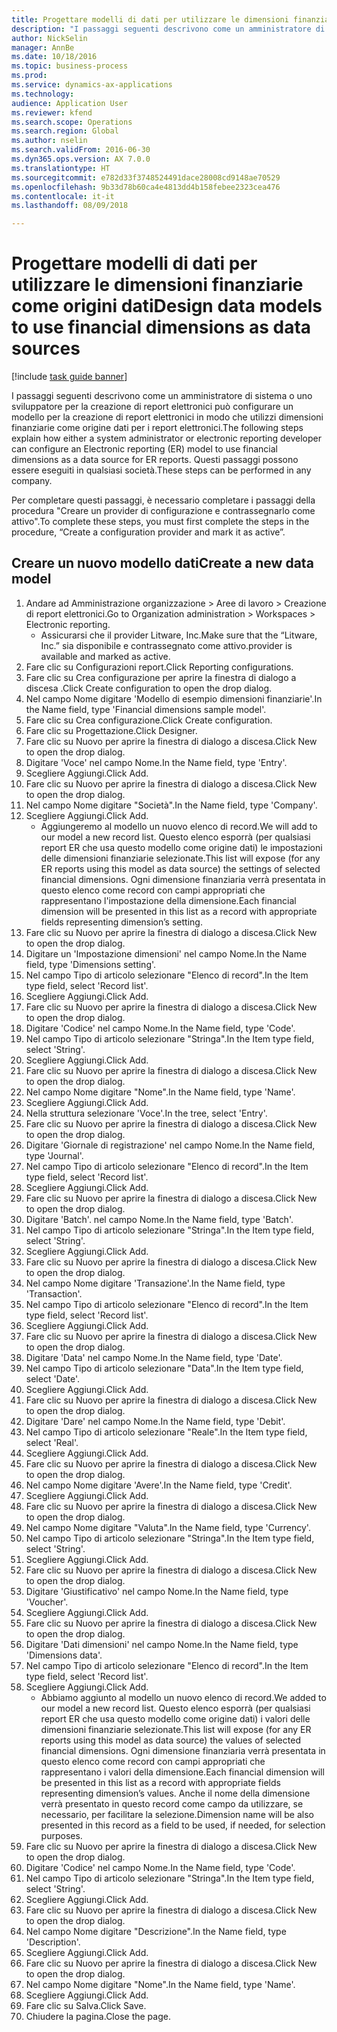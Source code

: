 ```yaml
--- 
title: Progettare modelli di dati per utilizzare le dimensioni finanziarie come origini dati
description: "I passaggi seguenti descrivono come un amministratore di sistema o uno sviluppatore per la creazione di report elettronici può configurare un modello per la creazione di report elettronici in modo che utilizzi dimensioni finanziarie come origine dati per i report elettronici."
author: NickSelin
manager: AnnBe
ms.date: 10/18/2016
ms.topic: business-process
ms.prod: 
ms.service: dynamics-ax-applications
ms.technology: 
audience: Application User
ms.reviewer: kfend
ms.search.scope: Operations
ms.search.region: Global
ms.author: nselin
ms.search.validFrom: 2016-06-30
ms.dyn365.ops.version: AX 7.0.0
ms.translationtype: HT
ms.sourcegitcommit: e782d33f3748524491dace28008cd9148ae70529
ms.openlocfilehash: 9b33d78b60ca4e4813dd4b158febee2323cea476
ms.contentlocale: it-it
ms.lasthandoff: 08/09/2018

---
```

# <a name="design-data-models-to-use-financial-dimensions-as-data-sources"></a><span data-ttu-id="4095f-103">Progettare modelli di dati per utilizzare le dimensioni finanziarie come origini dati</span><span class="sxs-lookup"><span data-stu-id="4095f-103">Design data models to use financial dimensions as data sources</span></span>

[!include [task guide banner](../../includes/task-guide-banner.md)]

<span data-ttu-id="4095f-104">I passaggi seguenti descrivono come un amministratore di sistema o uno sviluppatore per la creazione di report elettronici può configurare un modello per la creazione di report elettronici in modo che utilizzi dimensioni finanziarie come origine dati per i report elettronici.</span><span class="sxs-lookup"><span data-stu-id="4095f-104">The following steps explain how either a system administrator or electronic reporting developer can configure an Electronic reporting (ER) model to use financial dimensions as a data source for ER reports.</span></span> <span data-ttu-id="4095f-105">Questi passaggi possono essere eseguiti in qualsiasi società.</span><span class="sxs-lookup"><span data-stu-id="4095f-105">These steps can be performed in any company.</span></span>

<span data-ttu-id="4095f-106">Per completare questi passaggi, è necessario completare i passaggi della procedura "Creare un provider di configurazione e contrassegnarlo come attivo".</span><span class="sxs-lookup"><span data-stu-id="4095f-106">To complete these steps, you must first complete the steps in the procedure, “Create a configuration provider and mark it as active”.</span></span>


## <a name="create-a-new-data-model"></a><span data-ttu-id="4095f-107">Creare un nuovo modello dati</span><span class="sxs-lookup"><span data-stu-id="4095f-107">Create a new data model</span></span>
1. <span data-ttu-id="4095f-108">Andare ad Amministrazione organizzazione > Aree di lavoro > Creazione di report elettronici.</span><span class="sxs-lookup"><span data-stu-id="4095f-108">Go to Organization administration > Workspaces > Electronic reporting.</span></span>
    * <span data-ttu-id="4095f-109">Assicurarsi che il provider Litware, Inc.</span><span class="sxs-lookup"><span data-stu-id="4095f-109">Make sure that the “Litware, Inc.”</span></span> <span data-ttu-id="4095f-110">sia disponibile e contrassegnato come attivo.</span><span class="sxs-lookup"><span data-stu-id="4095f-110">provider is available and marked as active.</span></span>  
2. <span data-ttu-id="4095f-111">Fare clic su Configurazioni report.</span><span class="sxs-lookup"><span data-stu-id="4095f-111">Click Reporting configurations.</span></span>
3. <span data-ttu-id="4095f-112">Fare clic su Crea configurazione per aprire la finestra di dialogo a discesa .</span><span class="sxs-lookup"><span data-stu-id="4095f-112">Click Create configuration to open the drop dialog.</span></span>
4. <span data-ttu-id="4095f-113">Nel campo Nome digitare 'Modello di esempio dimensioni finanziarie'.</span><span class="sxs-lookup"><span data-stu-id="4095f-113">In the Name field, type 'Financial dimensions sample model'.</span></span>
5. <span data-ttu-id="4095f-114">Fare clic su Crea configurazione.</span><span class="sxs-lookup"><span data-stu-id="4095f-114">Click Create configuration.</span></span>
6. <span data-ttu-id="4095f-115">Fare clic su Progettazione.</span><span class="sxs-lookup"><span data-stu-id="4095f-115">Click Designer.</span></span>
7. <span data-ttu-id="4095f-116">Fare clic su Nuovo per aprire la finestra di dialogo a discesa.</span><span class="sxs-lookup"><span data-stu-id="4095f-116">Click New to open the drop dialog.</span></span>
8. <span data-ttu-id="4095f-117">Digitare 'Voce' nel campo Nome.</span><span class="sxs-lookup"><span data-stu-id="4095f-117">In the Name field, type 'Entry'.</span></span>
9. <span data-ttu-id="4095f-118">Scegliere Aggiungi.</span><span class="sxs-lookup"><span data-stu-id="4095f-118">Click Add.</span></span>
10. <span data-ttu-id="4095f-119">Fare clic su Nuovo per aprire la finestra di dialogo a discesa.</span><span class="sxs-lookup"><span data-stu-id="4095f-119">Click New to open the drop dialog.</span></span>
11. <span data-ttu-id="4095f-120">Nel campo Nome digitare "Società".</span><span class="sxs-lookup"><span data-stu-id="4095f-120">In the Name field, type 'Company'.</span></span>
12. <span data-ttu-id="4095f-121">Scegliere Aggiungi.</span><span class="sxs-lookup"><span data-stu-id="4095f-121">Click Add.</span></span>
    * <span data-ttu-id="4095f-122">Aggiungeremo al modello un nuovo elenco di record.</span><span class="sxs-lookup"><span data-stu-id="4095f-122">We will add to our model a new record list.</span></span> <span data-ttu-id="4095f-123">Questo elenco esporrà (per qualsiasi report ER che usa questo modello come origine dati) le impostazioni delle dimensioni finanziarie selezionate.</span><span class="sxs-lookup"><span data-stu-id="4095f-123">This list will expose (for any ER reports using this model as data source) the settings of selected financial dimensions.</span></span> <span data-ttu-id="4095f-124">Ogni dimensione finanziaria verrà presentata in questo elenco come record con campi appropriati che rappresentano l'impostazione della dimensione.</span><span class="sxs-lookup"><span data-stu-id="4095f-124">Each financial dimension will be presented in this list as a record with appropriate fields representing dimension’s setting.</span></span>  
13. <span data-ttu-id="4095f-125">Fare clic su Nuovo per aprire la finestra di dialogo a discesa.</span><span class="sxs-lookup"><span data-stu-id="4095f-125">Click New to open the drop dialog.</span></span>
14. <span data-ttu-id="4095f-126">Digitare un 'Impostazione dimensioni' nel campo Nome.</span><span class="sxs-lookup"><span data-stu-id="4095f-126">In the Name field, type 'Dimensions setting'.</span></span>
15. <span data-ttu-id="4095f-127">Nel campo Tipo di articolo selezionare "Elenco di record".</span><span class="sxs-lookup"><span data-stu-id="4095f-127">In the Item type field, select 'Record list'.</span></span>
16. <span data-ttu-id="4095f-128">Scegliere Aggiungi.</span><span class="sxs-lookup"><span data-stu-id="4095f-128">Click Add.</span></span>
17. <span data-ttu-id="4095f-129">Fare clic su Nuovo per aprire la finestra di dialogo a discesa.</span><span class="sxs-lookup"><span data-stu-id="4095f-129">Click New to open the drop dialog.</span></span>
18. <span data-ttu-id="4095f-130">Digitare 'Codice' nel campo Nome.</span><span class="sxs-lookup"><span data-stu-id="4095f-130">In the Name field, type 'Code'.</span></span>
19. <span data-ttu-id="4095f-131">Nel campo Tipo di articolo selezionare "Stringa".</span><span class="sxs-lookup"><span data-stu-id="4095f-131">In the Item type field, select 'String'.</span></span>
20. <span data-ttu-id="4095f-132">Scegliere Aggiungi.</span><span class="sxs-lookup"><span data-stu-id="4095f-132">Click Add.</span></span>
21. <span data-ttu-id="4095f-133">Fare clic su Nuovo per aprire la finestra di dialogo a discesa.</span><span class="sxs-lookup"><span data-stu-id="4095f-133">Click New to open the drop dialog.</span></span>
22. <span data-ttu-id="4095f-134">Nel campo Nome digitare "Nome".</span><span class="sxs-lookup"><span data-stu-id="4095f-134">In the Name field, type 'Name'.</span></span>
23. <span data-ttu-id="4095f-135">Scegliere Aggiungi.</span><span class="sxs-lookup"><span data-stu-id="4095f-135">Click Add.</span></span>
24. <span data-ttu-id="4095f-136">Nella struttura selezionare 'Voce'.</span><span class="sxs-lookup"><span data-stu-id="4095f-136">In the tree, select 'Entry'.</span></span>
25. <span data-ttu-id="4095f-137">Fare clic su Nuovo per aprire la finestra di dialogo a discesa.</span><span class="sxs-lookup"><span data-stu-id="4095f-137">Click New to open the drop dialog.</span></span>
26. <span data-ttu-id="4095f-138">Digitare 'Giornale di registrazione' nel campo Nome.</span><span class="sxs-lookup"><span data-stu-id="4095f-138">In the Name field, type 'Journal'.</span></span>
27. <span data-ttu-id="4095f-139">Nel campo Tipo di articolo selezionare "Elenco di record".</span><span class="sxs-lookup"><span data-stu-id="4095f-139">In the Item type field, select 'Record list'.</span></span>
28. <span data-ttu-id="4095f-140">Scegliere Aggiungi.</span><span class="sxs-lookup"><span data-stu-id="4095f-140">Click Add.</span></span>
29. <span data-ttu-id="4095f-141">Fare clic su Nuovo per aprire la finestra di dialogo a discesa.</span><span class="sxs-lookup"><span data-stu-id="4095f-141">Click New to open the drop dialog.</span></span>
30. <span data-ttu-id="4095f-142">Digitare 'Batch'. nel campo Nome.</span><span class="sxs-lookup"><span data-stu-id="4095f-142">In the Name field, type 'Batch'.</span></span>
31. <span data-ttu-id="4095f-143">Nel campo Tipo di articolo selezionare "Stringa".</span><span class="sxs-lookup"><span data-stu-id="4095f-143">In the Item type field, select 'String'.</span></span>
32. <span data-ttu-id="4095f-144">Scegliere Aggiungi.</span><span class="sxs-lookup"><span data-stu-id="4095f-144">Click Add.</span></span>
33. <span data-ttu-id="4095f-145">Fare clic su Nuovo per aprire la finestra di dialogo a discesa.</span><span class="sxs-lookup"><span data-stu-id="4095f-145">Click New to open the drop dialog.</span></span>
34. <span data-ttu-id="4095f-146">Nel campo Nome digitare 'Transazione'.</span><span class="sxs-lookup"><span data-stu-id="4095f-146">In the Name field, type 'Transaction'.</span></span>
35. <span data-ttu-id="4095f-147">Nel campo Tipo di articolo selezionare "Elenco di record".</span><span class="sxs-lookup"><span data-stu-id="4095f-147">In the Item type field, select 'Record list'.</span></span>
36. <span data-ttu-id="4095f-148">Scegliere Aggiungi.</span><span class="sxs-lookup"><span data-stu-id="4095f-148">Click Add.</span></span>
37. <span data-ttu-id="4095f-149">Fare clic su Nuovo per aprire la finestra di dialogo a discesa.</span><span class="sxs-lookup"><span data-stu-id="4095f-149">Click New to open the drop dialog.</span></span>
38. <span data-ttu-id="4095f-150">Digitare 'Data' nel campo Nome.</span><span class="sxs-lookup"><span data-stu-id="4095f-150">In the Name field, type 'Date'.</span></span>
39. <span data-ttu-id="4095f-151">Nel campo Tipo di articolo selezionare "Data".</span><span class="sxs-lookup"><span data-stu-id="4095f-151">In the Item type field, select 'Date'.</span></span>
40. <span data-ttu-id="4095f-152">Scegliere Aggiungi.</span><span class="sxs-lookup"><span data-stu-id="4095f-152">Click Add.</span></span>
41. <span data-ttu-id="4095f-153">Fare clic su Nuovo per aprire la finestra di dialogo a discesa.</span><span class="sxs-lookup"><span data-stu-id="4095f-153">Click New to open the drop dialog.</span></span>
42. <span data-ttu-id="4095f-154">Digitare 'Dare' nel campo Nome.</span><span class="sxs-lookup"><span data-stu-id="4095f-154">In the Name field, type 'Debit'.</span></span>
43. <span data-ttu-id="4095f-155">Nel campo Tipo di articolo selezionare "Reale".</span><span class="sxs-lookup"><span data-stu-id="4095f-155">In the Item type field, select 'Real'.</span></span>
44. <span data-ttu-id="4095f-156">Scegliere Aggiungi.</span><span class="sxs-lookup"><span data-stu-id="4095f-156">Click Add.</span></span>
45. <span data-ttu-id="4095f-157">Fare clic su Nuovo per aprire la finestra di dialogo a discesa.</span><span class="sxs-lookup"><span data-stu-id="4095f-157">Click New to open the drop dialog.</span></span>
46. <span data-ttu-id="4095f-158">Nel campo Nome digitare 'Avere'.</span><span class="sxs-lookup"><span data-stu-id="4095f-158">In the Name field, type 'Credit'.</span></span>
47. <span data-ttu-id="4095f-159">Scegliere Aggiungi.</span><span class="sxs-lookup"><span data-stu-id="4095f-159">Click Add.</span></span>
48. <span data-ttu-id="4095f-160">Fare clic su Nuovo per aprire la finestra di dialogo a discesa.</span><span class="sxs-lookup"><span data-stu-id="4095f-160">Click New to open the drop dialog.</span></span>
49. <span data-ttu-id="4095f-161">Nel campo Nome digitare "Valuta".</span><span class="sxs-lookup"><span data-stu-id="4095f-161">In the Name field, type 'Currency'.</span></span>
50. <span data-ttu-id="4095f-162">Nel campo Tipo di articolo selezionare "Stringa".</span><span class="sxs-lookup"><span data-stu-id="4095f-162">In the Item type field, select 'String'.</span></span>
51. <span data-ttu-id="4095f-163">Scegliere Aggiungi.</span><span class="sxs-lookup"><span data-stu-id="4095f-163">Click Add.</span></span>
52. <span data-ttu-id="4095f-164">Fare clic su Nuovo per aprire la finestra di dialogo a discesa.</span><span class="sxs-lookup"><span data-stu-id="4095f-164">Click New to open the drop dialog.</span></span>
53. <span data-ttu-id="4095f-165">Digitare 'Giustificativo' nel campo Nome.</span><span class="sxs-lookup"><span data-stu-id="4095f-165">In the Name field, type 'Voucher'.</span></span>
54. <span data-ttu-id="4095f-166">Scegliere Aggiungi.</span><span class="sxs-lookup"><span data-stu-id="4095f-166">Click Add.</span></span>
55. <span data-ttu-id="4095f-167">Fare clic su Nuovo per aprire la finestra di dialogo a discesa.</span><span class="sxs-lookup"><span data-stu-id="4095f-167">Click New to open the drop dialog.</span></span>
56. <span data-ttu-id="4095f-168">Digitare 'Dati dimensioni' nel campo Nome.</span><span class="sxs-lookup"><span data-stu-id="4095f-168">In the Name field, type 'Dimensions data'.</span></span>
57. <span data-ttu-id="4095f-169">Nel campo Tipo di articolo selezionare "Elenco di record".</span><span class="sxs-lookup"><span data-stu-id="4095f-169">In the Item type field, select 'Record list'.</span></span>
58. <span data-ttu-id="4095f-170">Scegliere Aggiungi.</span><span class="sxs-lookup"><span data-stu-id="4095f-170">Click Add.</span></span>
    * <span data-ttu-id="4095f-171">Abbiamo aggiunto al modello un nuovo elenco di record.</span><span class="sxs-lookup"><span data-stu-id="4095f-171">We added to our model a new record list.</span></span> <span data-ttu-id="4095f-172">Questo elenco esporrà (per qualsiasi report ER che usa questo modello come origine dati) i valori delle dimensioni finanziarie selezionate.</span><span class="sxs-lookup"><span data-stu-id="4095f-172">This list will expose (for any ER reports using this model as data source) the values of selected financial dimensions.</span></span> <span data-ttu-id="4095f-173">Ogni dimensione finanziaria verrà presentata in questo elenco come record con campi appropriati che rappresentano i valori della dimensione.</span><span class="sxs-lookup"><span data-stu-id="4095f-173">Each financial dimension will be presented in this list as a record with appropriate fields representing dimension’s values.</span></span> <span data-ttu-id="4095f-174">Anche il nome della dimensione verrà presentato in questo record come campo da utilizzare, se necessario, per facilitare la selezione.</span><span class="sxs-lookup"><span data-stu-id="4095f-174">Dimension name will be also presented in this record as a field to be used, if needed, for selection purposes.</span></span>  
59. <span data-ttu-id="4095f-175">Fare clic su Nuovo per aprire la finestra di dialogo a discesa.</span><span class="sxs-lookup"><span data-stu-id="4095f-175">Click New to open the drop dialog.</span></span>
60. <span data-ttu-id="4095f-176">Digitare 'Codice' nel campo Nome.</span><span class="sxs-lookup"><span data-stu-id="4095f-176">In the Name field, type 'Code'.</span></span>
61. <span data-ttu-id="4095f-177">Nel campo Tipo di articolo selezionare "Stringa".</span><span class="sxs-lookup"><span data-stu-id="4095f-177">In the Item type field, select 'String'.</span></span>
62. <span data-ttu-id="4095f-178">Scegliere Aggiungi.</span><span class="sxs-lookup"><span data-stu-id="4095f-178">Click Add.</span></span>
63. <span data-ttu-id="4095f-179">Fare clic su Nuovo per aprire la finestra di dialogo a discesa.</span><span class="sxs-lookup"><span data-stu-id="4095f-179">Click New to open the drop dialog.</span></span>
64. <span data-ttu-id="4095f-180">Nel campo Nome digitare "Descrizione".</span><span class="sxs-lookup"><span data-stu-id="4095f-180">In the Name field, type 'Description'.</span></span>
65. <span data-ttu-id="4095f-181">Scegliere Aggiungi.</span><span class="sxs-lookup"><span data-stu-id="4095f-181">Click Add.</span></span>
66. <span data-ttu-id="4095f-182">Fare clic su Nuovo per aprire la finestra di dialogo a discesa.</span><span class="sxs-lookup"><span data-stu-id="4095f-182">Click New to open the drop dialog.</span></span>
67. <span data-ttu-id="4095f-183">Nel campo Nome digitare "Nome".</span><span class="sxs-lookup"><span data-stu-id="4095f-183">In the Name field, type 'Name'.</span></span>
68. <span data-ttu-id="4095f-184">Scegliere Aggiungi.</span><span class="sxs-lookup"><span data-stu-id="4095f-184">Click Add.</span></span>
69. <span data-ttu-id="4095f-185">Fare clic su Salva.</span><span class="sxs-lookup"><span data-stu-id="4095f-185">Click Save.</span></span>
70. <span data-ttu-id="4095f-186">Chiudere la pagina.</span><span class="sxs-lookup"><span data-stu-id="4095f-186">Close the page.</span></span>


